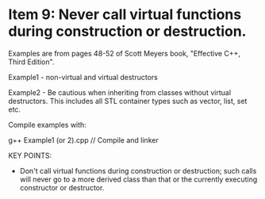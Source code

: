 # Item 9:  Never call virtual functions during construction or destruction.

Examples are from pages 48-52 of Scott Meyers book, "Effective C++, Third Edition".

Example1 -  non-virtual and virtual destructors

Example2 -  Be cautious when inheriting from classes without virtual destructors.
            This includes all STL container types such as vector, list, set etc.

Compile examples with:  

  g++ Example1 (or 2).cpp     // Compile and linker

KEY POINTS:
*   Don't call virtual functions during construction or destruction; such calls
    will never go to a more derived class than that or the currently executing
    constructor or destructor.
